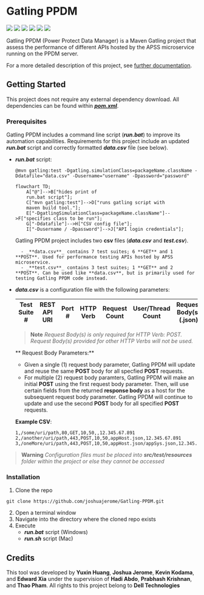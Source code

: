 # Gatling PPDM
[![](https://img.shields.io/badge/Dell-blue?style=for-the-badge)](https://www.dell.com/en-us)
[![](https://img.shields.io/badge/Maven-red?style=for-the-badge)](https://maven.apache.org/)
[![](https://img.shields.io/badge/Gatling-blueviolet?style=for-the-badge)](https://gatling.io/docs/gatling/)
[![](https://img.shields.io/badge/Jenkins-yellow?style=for-the-badge)](https://www.jenkins.io/doc/)
[![](https://img.shields.io/badge/PPDM-orange?style=for-the-badge)](https://www.dell.com/en-us/dt/data-protection/powerprotect-data-manager.htm#:~:text=%20PowerProtect%20Data%20Manager%20%201%20Orchestrate%20protection,Leverage%20your%20existing%20Dell%20PowerProtect%20appliances%20More%20)
[![](https://img.shields.io/badge/github-blue?style=for-the-badge)](https://github.com/joshuajerome/Gatling-PPDM)

Gatling PPDM (Power Protect Data Manager) is a Maven Gatling project that assess the performance of different APIs hosted by the APSS microservice running on the PPDM server.

For a more detailed description of this project, see [further documentation](https://github.com/joshuajerome/Gatling-PPDM/blob/master/READMORE.md#gatling-ppdm).

## Getting Started
This project does not require any external dependency download. All dependencies can be found within [_**pom.xml**_]((https://github.com/joshuajerome/Gatling-PPDM/blob/master/pom.xml)).

### Prerequisites
Gatling PPDM includes a command line script (_**run.bat**_) to improve its automation capabilities.
Requirements for this project include an updated _**run.bat**_ script and correctly formatted _**data.csv**_ file (see below).

- _**run.bat**_ script:
    ```
    @mvn gatling:test -Dgatling.simulationClass=packageName.className -Ddatafile="data.csv" -Dusername="username" -Dpassword="password"
    ```
    ```mermaid
    flowchart TD;
        A["@"]-->B["hides print of
        run.bat script"];
        C["mvn gatling:test"]-->D["runs gatling script with 
        maven build tool."];
        E["-DgatlingSimulationClass=packageName.className"]-->F["specifies class to be run"];
        G["-Ddatafile"]-->H["CSV config file"];
        I["-Dusername / -Dpassword"]-->J["API login credentials"];
    ```
    
    Gatling PPDM project includes two **csv** files (_**data.csv**_ and _**test.csv**_). 

        - _**data.csv**_ contains 7 test suites; 6 **GET** and 1 **POST**. Used for performance testing APIs hosted by APSS microservice. 
        - _**test.csv**_ contains 3 test suites; 1 **GET** and 2 **POST**. Can be used like **data.csv**, but is primarily used for testing Gatling PPDM code instead. 
    
- _**data.csv**_ is a configuration file with the following parameters:

    Test Suite #|REST API URI|Port #|HTTP Verb|Request Count|User/Thread Count|Request Body(s) (.json)|Test Duration|IP Address
    ---|---|---|---|---|---|---|---|---

    > __Note__ 
    > _Request Body(s) is only required for HTTP Verb: POST. Request Body(s) provided for other HTTP Verbs will not be used._

    ** Request Body Parameters:**
    - Given a single (1) request body parameter, Gatling PPDM will update and reuse the same **POST** body for all specfied **POST** requests.
    - For multiple (2) request body paramters, Gatling PPDM will make an initial **POST** using the first request body parameter. Then, will use certain fields from the returned **response body** as a host for the subsequent request body parameter. Gatling PPDM will continue to update and use the second **POST** body for all specified **POST** requests.   
    
    **Example CSV**:
    ```
    1,/some/uri/path,80,GET,10,50,,12.345.67.891
    2,/another/uri/path,443,POST,10,50,appHost.json,12.345.67.891
    3,/oneMore/uri/path,443,POST,10,50,appHost.json/appSys.json,12.345.67.891
    ```
> __Warning__ _Configuration files must be placed into **src/test/resources** folder within the project or else they cannot be accessed_

### Installation
1. Clone the repo
```
git clone https://github.com/joshuajerome/Gatling-PPDM.git
```
2. Open a terminal window
3. Navigate into the directory where the cloned repo exists
4. Execute 
      - _**run.bat**_ script (Windows)
      - _**run.sh**_ script (Mac)

## Credits
This tool was developed by **Yuxin Huang**, **Joshua Jerome**, **Kevin Kodama**, and **Edward Xia** under the supervision of **Hadi Abdo**, **Prabhash Krishnan**, and **Thao Pham**. All rights to this project belong to **Dell Technologies**

